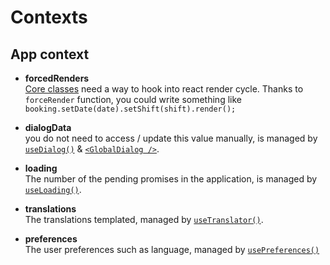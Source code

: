 # Contexts

## App context

- **forcedRenders**  
   [Core classes](/content/core.md) need a way to hook into react render cycle. Thanks to `forceRender` function, you could write something like `booking.setDate(date).setShift(shift).render();`

- **dialogData**  
  you do not need to access / update this value manually, is managed by [`useDialog()`](/content/hooks.md#usedialog) & [`<GlobalDialog />`](/content/components.md#globaldialogtsx).

- **loading**  
  The number of the pending promises in the application, is managed by [`useLoading()`](/content/hooks.md#useloading).

- **translations**  
  The translations templated, managed by [`useTranslator()`](/content/hooks.md#usetranslator).

- **preferences**  
  The user preferences such as language, managed by [`usePreferences()`](/content/hooks.md#usepreferences)
